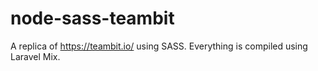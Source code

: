 # node-sass-teambit

A replica of https://teambit.io/ using SASS. Everything is compiled using Laravel Mix.
